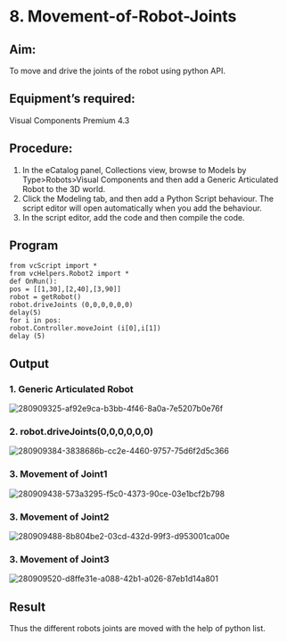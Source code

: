 # 8. Movement-of-Robot-Joints
## Aim:  
To move and drive the joints of the robot using python API.
## Equipment’s required:
Visual Components Premium 4.3
## Procedure:
1. 	In the eCatalog panel, Collections view, browse to Models by Type>Robots>Visual Components and then add a Generic Articulated Robot to the 3D world.
2. 	Click the Modeling tab, and then add a Python Script behaviour. The script editor will open automatically when you add the behaviour.
3. 	In the script editor, add the code and then compile the code.
## Program
```
from vcScript import *
from vcHelpers.Robot2 import *
def OnRun():
pos = [[1,30],[2,40],[3,90]]
robot = getRobot()
robot.driveJoints (0,0,0,0,0,0)
delay(5)
for i in pos:
robot.Controller.moveJoint (i[0],i[1])
delay (5)
```
## Output
### 1. Generic Articulated Robot
![280909325-af92e9ca-b3bb-4f46-8a0a-7e5207b0e76f](https://github.com/Darkwebnew/Movement-of-Robot-Joints/assets/143114486/31417441-9576-4a78-a04a-ebcce4902dfc)
### 2. robot.driveJoints(0,0,0,0,0,0)
![280909384-3838686b-cc2e-4460-9757-75d6f2d5c366](https://github.com/Darkwebnew/Movement-of-Robot-Joints/assets/143114486/9480cdc1-f2d3-4210-abd0-27ace25f3bca)
### 3. Movement of Joint1
![280909438-573a3295-f5c0-4373-90ce-03e1bcf2b798](https://github.com/Darkwebnew/Movement-of-Robot-Joints/assets/143114486/262b9fde-874c-49c9-8daa-dfc53a509a81)
### 3. Movement of Joint2
![280909488-8b804be2-03cd-432d-99f3-d953001ca00e](https://github.com/Darkwebnew/Movement-of-Robot-Joints/assets/143114486/c099b932-bf3b-4df3-9ec3-f3c9d28799f4)
### 3. Movement of Joint3
![280909520-d8ffe31e-a088-42b1-a026-87eb1d14a801](https://github.com/Darkwebnew/Movement-of-Robot-Joints/assets/143114486/ce203c1f-da82-4d9e-aa80-8c43dd82df81)
## Result 
Thus the different robots joints are moved with the help of python list.
